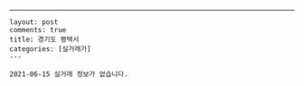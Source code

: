 ---
    layout: post
    comments: true
    title: 경기도 평택시
    categories: [실거래가]
    ---

    2021-06-15 실거래 정보가 없습니다.

    